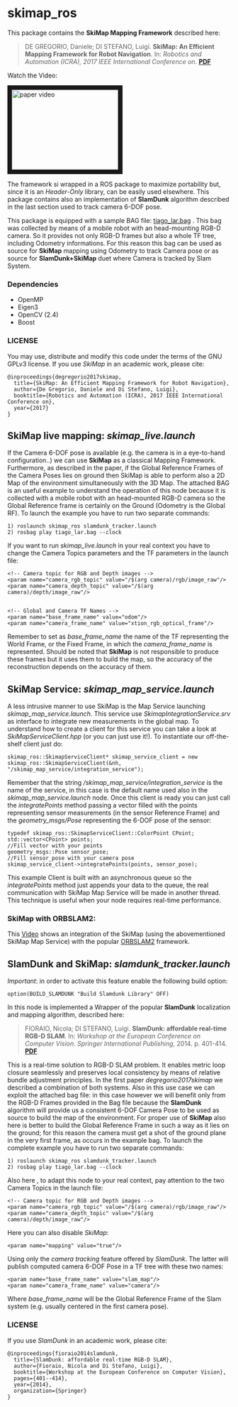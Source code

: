 # skimap_ros
This package contains the **SkiMap Mapping Framework** described here:

> DE GREGORIO, Daniele; DI STEFANO, Luigi. **SkiMap: An Efficient Mapping Framework for Robot Navigation**. In: *Robotics and Automation (ICRA), 2017 IEEE International Conference on*. [**PDF**](https://arxiv.org/abs/1704.05832)

Watch the Video:

<a href="https://www.youtube.com/watch?v=MverWmFAgkg" target="_blank"><img src="https://img.youtube.com/vi/MverWmFAgkg/0.jpg" 
alt="paper video" width="240" height="180" border="10" /></a>



The framework si wrapped in a ROS package to maximize portability but, since it is an *Header-Only* library,
can be easily used elsewhere. This package contains also an implementation of **SlamDunk** algorithm described
in the last section used to track camera 6-DOF pose.

This package is equipped with a sample BAG file: 
[tiago_lar.bag](https://mega.nz/#!QJA2mS6Z!bv67y8nTiQGWT6f5tL05SegwUYxaEAvUuwpLcLc6bSc)
. This bag was collected by means of a mobile robot with an head-mounting
RGB-D camera. So it provides not only RGB-D frames but also a whole TF tree, including Odometry informations. 
For this reason this bag can be used as source for **SkiMap** mapping using Odometry to track Camera pose or as source 
for **SlamDunk+SkiMap** duet where Camera is tracked by Slam System.

### Dependencies

* OpenMP
* Eigen3
* OpenCV (2.4)
* Boost

### LICENSE
You may use, distribute and modify this code under the terms of the GNU GPLv3 license.
If you use *SkiMap* in an academic work, please cite:
```
@inproceedings{degregorio2017skimap,
  title={SkiMap: An Efficient Mapping Framework for Robot Navigation},
  author={De Gregorio, Daniele and Di Stefano, Luigi},
  booktitle={Robotics and Automation (ICRA), 2017 IEEE International Conference on},
  year={2017}
}
```

## SkiMap live mapping: *skimap_live.launch*

If the Camera 6-DOF pose is available (e.g. the camera is in a eye-to-hand configuration..) we can use **SkiMap**
as a classical Mapping Framework. Furthermore, as described in the paper, if the Global Reference Frames of the Camera Poses 
lies on ground then SkiMap is able to perform also a 2D Map of the environment simultaneously with the 3D Map. 
The attached BAG is an useful example to understand the operation of this node because it is collected with a mobile robot 
with an head-mounted RGB-D camera so the Global Reference frame is certainly on the Ground (Odometry is the Global RF). To
launch the example you have to run two separate commands:


```
1) roslaunch skimap_ros slamdunk_tracker.launch
2) rosbag play tiago_lar.bag --clock
```

If you want to run *skimap_live.launch* in your real context you have to change the Camera Topics parameters and the TF parameters
in the launch file:


```
<!-- Camera topic for RGB and Depth images -->
<param name="camera_rgb_topic" value="/$(arg camera)/rgb/image_raw"/>
<param name="camera_depth_topic" value="/$(arg camera)/depth/image_raw"/>


<!-- Global and Camera TF Names -->
<param name="base_frame_name" value="odom"/>
<param name="camera_frame_name" value="xtion_rgb_optical_frame"/>
```

Remember to set as *base_frame_name* the name of the TF representing the World Frame, or the Fixed Frame, in which the
*camera_frame_name* is represented. Should be noted that **SkiMap** is not responsible to produce these frames but it uses
them to build the map, so the accuracy of the reconstruction depends on the accuracy of them.

## SkiMap Service: *skimap_map_service.launch*

A less intrusive manner to use SkiMap is the Map Service launching *skimap_map_service.launch*. This service use *SkimapIntegrationService.srv* as interface to integrate new measurements in the global map. To understand how to create a client for this service you can take a look at *SkiMapServiceClient.hpp* (or you can just use it!). To instantiate our off-the-shelf client just do:

```
skimap_ros::SkimapServiceClient* skimap_service_client = new skimap_ros::SkimapServiceClient(&nh, "/skimap_map_service/integration_service");
```
Remember that the string */skimap_map_service/integration_service* is the name of the service, in this case is the default name used also in the *skimap_map_service.launch* node. Once this client is ready you can just call the *integratePoints* method passing a vector filled with the points representing sensor measurements (in the sensor Reference Frame) and the *geometry_msgs/Pose* representing the 6-DOF pose of the sensor:

```
typedef skimap_ros::SkimapServiceClient::ColorPoint CPoint;
std::vector<CPoint> points;
//Fill vector with your points
geometry_msgs::Pose sensor_pose;
//Fill sensor_pose with your camera pose
skimap_service_client->integratePoints(points, sensor_pose);
```

This example Client is built with an asynchronous queue so the *integratePoints* method just appends your data to the queue, the real communication with SkiMap Map Service will be made in another thread. This technique is useful when your node requires real-time performance.

### SkiMap with ORBSLAM2:

This [Video](https://www.youtube.com/watch?v=W3nm2LXmgqE) shows an integration of the SkiMap (using the abovementioned SkiMap Map Service) with the popular [ORBSLAM2](https://github.com/raulmur/ORB_SLAM2) framework.


## SlamDunk and SkiMap: *slamdunk_tracker.launch*

*Important*: in order to activate this feature enable the following build option:

```
option(BUILD_SLAMDUNK "Build Slamdunk Library" OFF)
```


In this node is implemented a Wrapper of the popular **SlamDunk** localization and mapping algorithm, described here:

> FIORAIO, Nicola; DI STEFANO, Luigi. **SlamDunk: affordable real-time RGB-D SLAM**. In: *Workshop at the European Conference on Computer Vision. Springer International Publishing*, 2014. p. 401-414. [**PDF**](http://ai2-s2-pdfs.s3.amazonaws.com/7e9e/191c127144b61d5d5cabac37bbbc27fe7697.pdf)

This is a real-time solution to RGB-D SLAM problem. It enables metric loop closure seamlessly and preserves local consistency by means
of relative bundle adjustment principles. In the first paper *degregorio2017skimap* we described a combination of both systems.
Also in this use case we can exploit the attached bag file: in this case however we will benefit only from the RGB-D Frames
provided in the Bag file because the **SlamDunk** algorithm will provide us a consistent 6-DOF Camera Pose to be used as source 
to build the map of the environment. For proper use of **SkiMap** also here is better to build the Global Reference Frame in
such a way as it lies on the ground; for this reason the camera must get a shot of the ground plane in the very first frame, 
as occurs in the example bag. To launch the complete example you have to run two separate commands:

```
1) roslaunch skimap_ros slamdunk_tracker.launch
2) rosbag play tiago_lar.bag --clock
```

Also here , to adapt this node to your real context, pay attention to the two Camera Topics in the launch file:

```
<!-- Camera topic for RGB and Depth images -->
<param name="camera_rgb_topic" value="/$(arg camera)/rgb/image_raw"/>
<param name="camera_depth_topic" value="/$(arg camera)/depth/image_raw"/>
```

Here you can also disable *SkiMap*:

```
<param name="mapping" value="true"/>
```

Using only the *camera tracking* feature offered by *SlamDunk*. The latter will publish computed camera 6-DOF Pose in a TF tree 
with these two names:

```
<param name="base_frame_name" value="slam_map"/>
<param name="camera_frame_name" value="camera"/>
```
Where *base_frame_name* will be the Global Reference Frame of the Slam system (e.g. usually centered in the first camera pose).


### LICENSE
If you use *SlamDunk* in an academic work, please cite:

```
@inproceedings{fioraio2014slamdunk,
  title={SlamDunk: affordable real-time RGB-D SLAM},
  author={Fioraio, Nicola and Di Stefano, Luigi},
  booktitle={Workshop at the European Conference on Computer Vision},
  pages={401--414},
  year={2014},
  organization={Springer}
}
```


